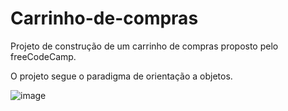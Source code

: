 # Carrinho-de-compras
<p>Projeto de construção de um carrinho de compras proposto pelo freeCodeCamp.</p>

<p>O projeto segue o paradigma de orientação a objetos.</p>

![image](https://github.com/alyssonfaria99/Carrinho-de-compras/assets/139504868/aa3d3a7d-5144-4ca7-a83d-f246e80d424a)

